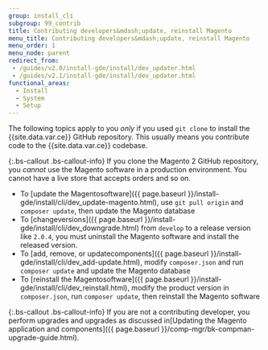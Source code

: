 ```yaml
---
group: install_cli
subgroup: 99_contrib
title: Contributing developers&mdash;update, reinstall Magento
menu_title: Contributing developers&mdash;update, reinstall Magento
menu_order: 1
menu_node: parent
redirect_from:
 - /guides/v2.0/install-gde/install/dev_updater.html
 - /guides/v2.1/install-gde/install/dev_updater.html
functional_areas:
  - Install
  - System
  - Setup
---
```


The following topics apply to you *only* if you used `git clone` to install the {{site.data.var.ce}} GitHub repository. This usually means you contribute code to the {{site.data.var.ce}} codebase.

{:.bs-callout .bs-callout-info}
If you clone the Magento 2 GitHub repository, you <em>cannot</em> use the Magento software in a production environment. You cannot have a live store that accepts orders and so on.

*	To [update the Magentosoftware]({{ page.baseurl }}/install-gde/install/cli/dev_update-magento.html), use `git pull origin` and `composer update`, then update the Magento database
*	To [changeversions]({{ page.baseurl }}/install-gde/install/cli/dev_downgrade.html) from `develop` to a release version like `2.0.4`, you must uninstall the Magento software and install the released version.
*	To [add, remove, or updatecomponents]({{ page.baseurl }}/install-gde/install/cli/dev_add-update.html), modify `composer.json` and run `composer update` and update the Magento database
*	To [reinstall the Magentosoftware]({{ page.baseurl }}/install-gde/install/cli/dev_reinstall.html), modify the product version in `composer.json`, run `composer update`, then reinstall the Magento software

{:.bs-callout .bs-callout-info}
If you are not a contributing developer, you perform upgrades and upgrades as discussed in[Updating the Magento application and components]({{ page.baseurl }}/comp-mgr/bk-compman-upgrade-guide.html).
